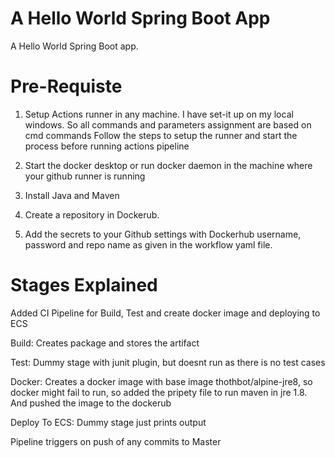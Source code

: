 # A Hello World Spring Boot App

A Hello World Spring Boot app.

# Pre-Requiste

1. Setup Actions runner in any machine. I have set-it up on my local windows. So all commands and parameters assignment are based on cmd commands
Follow the steps to setup the runner and start the process before running actions pipeline

2. Start the docker desktop or run docker daemon in the machine where your github runner is running

3. Install Java and Maven

4. Create a repository in Dockerub.

5. Add the secrets to your Github settings with Dockerhub username, password and repo name as given in the workflow yaml file.

# Stages Explained

Added CI Pipeline for Build, Test and create docker image and deploying to ECS

Build: Creates package and stores the artifact

Test: Dummy stage with junit plugin, but doesnt run as there is no test cases

Docker: Creates a docker image with base image thothbot/alpine-jre8, so docker might fail to run, so added the pripety file to run maven in jre 1.8. And pushed the image to the dockerub

Deploy To ECS: Dummy stage just prints output

Pipeline triggers on push of any commits to Master


